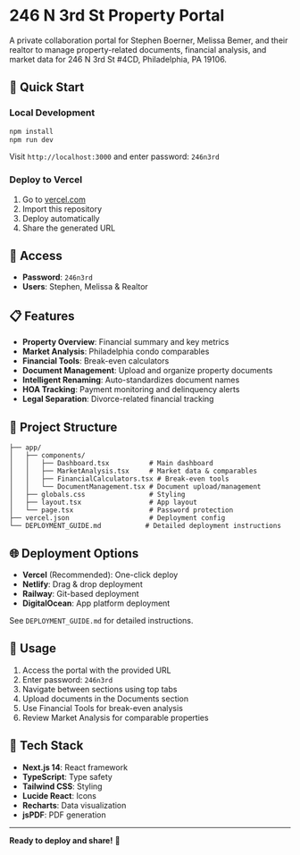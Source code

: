 # 246 N 3rd St Property Portal

A private collaboration portal for Stephen Boerner, Melissa Bemer, and their realtor to manage property-related documents, financial analysis, and market data for 246 N 3rd St #4CD, Philadelphia, PA 19106.

## 🚀 Quick Start

### Local Development
```bash
npm install
npm run dev
```
Visit `http://localhost:3000` and enter password: `246n3rd`

### Deploy to Vercel
1. Go to [vercel.com](https://vercel.com)
2. Import this repository
3. Deploy automatically
4. Share the generated URL

## 🔐 Access
- **Password**: `246n3rd`
- **Users**: Stephen, Melissa & Realtor

## 📋 Features
- **Property Overview**: Financial summary and key metrics
- **Market Analysis**: Philadelphia condo comparables
- **Financial Tools**: Break-even calculators
- **Document Management**: Upload and organize property documents
- **Intelligent Renaming**: Auto-standardizes document names
- **HOA Tracking**: Payment monitoring and delinquency alerts
- **Legal Separation**: Divorce-related financial tracking

## 📁 Project Structure
```
├── app/
│   ├── components/
│   │   ├── Dashboard.tsx          # Main dashboard
│   │   ├── MarketAnalysis.tsx     # Market data & comparables
│   │   ├── FinancialCalculators.tsx # Break-even tools
│   │   └── DocumentManagement.tsx # Document upload/management
│   ├── globals.css                # Styling
│   ├── layout.tsx                 # App layout
│   └── page.tsx                   # Password protection
├── vercel.json                    # Deployment config
└── DEPLOYMENT_GUIDE.md           # Detailed deployment instructions
```

## 🌐 Deployment Options
- **Vercel** (Recommended): One-click deploy
- **Netlify**: Drag & drop deployment
- **Railway**: Git-based deployment
- **DigitalOcean**: App platform deployment

See `DEPLOYMENT_GUIDE.md` for detailed instructions.

## 🎯 Usage
1. Access the portal with the provided URL
2. Enter password: `246n3rd`
3. Navigate between sections using top tabs
4. Upload documents in the Documents section
5. Use Financial Tools for break-even analysis
6. Review Market Analysis for comparable properties

## 🔧 Tech Stack
- **Next.js 14**: React framework
- **TypeScript**: Type safety
- **Tailwind CSS**: Styling
- **Lucide React**: Icons
- **Recharts**: Data visualization
- **jsPDF**: PDF generation

---

**Ready to deploy and share!** 🚀
